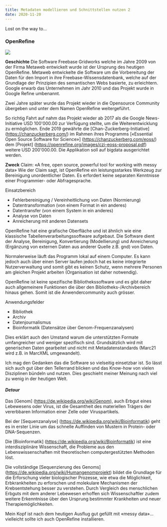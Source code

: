 ```yaml
---
title: Metadaten modellieren und Schnittstellen nutzen 2
date: 2020-11-20
---
```


Lost on the way to...

### OpenRefine ###  

<img src ="https://en.wikipedia.org/wiki/OpenRefine#/media/File:OpenRefine_New_Logo.png">

**Geschichte**
Die Software Freebase Gridworks welche im Jahre 2009 von der Firma Metaweb entwickelt wurde ist der Ursprung des heutigen OpenRefine. Metaweb entwickelte die Software um die Vorbereitung der Daten für den Import in ihre Freebase-Wissensdatenbank, welche auf der Grundlage der Prinzipien des semantischen Webs basierte, zu erleichtern. Google erwarb das Unternehmen im Jahr 2010 und das Projekt wurde in Google Refine umbenannt.

Zwei Jahre später wurde das Projekt wieder in die Opensource Community übergeben und unter dem Namen OpenRefine weitergeführt. 

So richtig Fahrt auf nahm das Projekt wieder ab 2017 als die Google News-Initiative USD 100'000.00 zur Verfügung stellte, um die Weiterentwicklung zu ermöglichen. Ende 2019 gewährte die [Chan-Zuckerberg-Initiative] (https://chanzuckerberg.com/) im Rahmen ihres Programms [«Essential Open Source Software for Science»] (https://chanzuckerberg.com/eoss/) dem [Projekt] (https://openrefine.org/images/czi-eoss-proposal.pdf) weitere USD 200'000.00. Die Applikation soll auf bigdata ausgerichtet werden.

**Zweck**
Claim: «A free, open source, powerful tool for working with messy data»
Wie der Claim sagt, ist OpenRefine ein leistungsstarkes Werkzeug zur Bereinigung unordentlicher Daten. Es erfordert keine separaten Kenntnisse einer Programmier- oder Abfragesprache.  

Einsatzbereich
-	Fehlerbereinigung / Vereinheitlichung von Daten (Normierung)
-	Datentransformation (von einem Format in ein anderes)
-	Datentransfer (von einem System in ein anderes)
-	Analyse von Daten
-	Anreicherung mit anderen Datensets

OpenRefine hat eine grafische Oberfläche und ist ähnlich wie eine klassische Tabellenverarbeitungssoftware aufgebaut. Die Software dient der Analyse, Bereinigung, Konvertierung (Modellierung) und Anreicherung (Ergänzung von externen Daten aus anderer Quelle z.B. gnd) von Daten.

Normalerweise läuft das Programm lokal auf einem Computer. Es kann jedoch auch über einen Server laufen jedoch hat es keine integrierte Nutzerverwaltung und somit gibt es keinen Schutz, wenn mehrere Personen am gleichen Projekt arbeiten (Organisation ist daher notwendig).

OpenRefine ist keine spezifische Bibliothekssoftware und es gibt daher auch allgemeinere Funktionen die über den Bibliotheks-/Archivbereich hinaus gehen. Somit ist die Anwendercommunity auch grösser.

Anwendungsfelder
-	Bibliothek
-	Archiv
-	Datenjournalismus
-	Bioinformatik (Datensätze über Genom-Frequenzanalysen)

Dies erklärt auch den Umstand warum die unterstützten Formate umfangreicher und weniger spezifisch sind. Grundsätzlich wird mit generischen Daten gearbeitet und nicht mit Metadatenstandards (Marc21 wird z.B. in MarcXML umgewandelt).

Ich mag den Gedanken das die Software so vielseitig einsetzbar ist. So lässt sich auch gut über den Tellerrand blicken und das Know-how von vielen Disziplinen bündeln und nutzen. Dies geschieht meiner Meinung nach viel zu wenig in der heutigen Welt.

#### *Detour* ####
Das [Genom] (https://de.wikipedia.org/wiki/Genom), auch Erbgut eines Lebewesens oder Virus, ist die Gesamtheit des materiellen Trägers der vererbbaren Information einer Zelle oder Viruspartikels. 

Bei der [Sequenzanalyse] (https://de.wikipedia.org/wiki/Bioinformatik) geht es in erster Linie um das schnelle Auffinden von Mustern in Protein- oder DNA-Sequenzen.

Die [Bioinformatik] (https://de.wikipedia.org/wiki/Bioinformatik) ist eine interdisziplinäre Wissenschaft, die Probleme aus den Lebenswissenschaften mit theoretischen computergestützten Methoden löst. 

Die vollständige [Sequenzierung des Genoms] (https://de.wikipedia.org/wiki/Humangenomprojekt) bildet die Grundlage für die Erforschung vieler biologischer Prozesse, wie etwa die Möglichkeit, Erbkrankheiten zu erforschen und molekulare Mechanismen der Krebsentstehung besser zu verstehen. Durch Vergleich des menschlichen Erbguts mit dem anderer Lebewesen erhoffen sich Wissenschaftler zudem weitere Erkenntnisse über den Ursprung bestimmter Krankheiten und neuer Therapiemöglichkeiten. 


Mein Kopf ist nach dem heutigen Ausflug gut gefüllt mit «messy data»… vielleicht sollte ich auch OpenRefine installieren.







